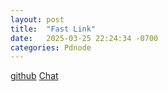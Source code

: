 ```yaml
---
layout: post
title:  "Fast Link"
date:   2025-03-25 22:24:34 -0700
categories: Pdnode
---
```

[github](https://github.com/BretRen)
[Chat](https://teams.microsoft.com/v2/)
